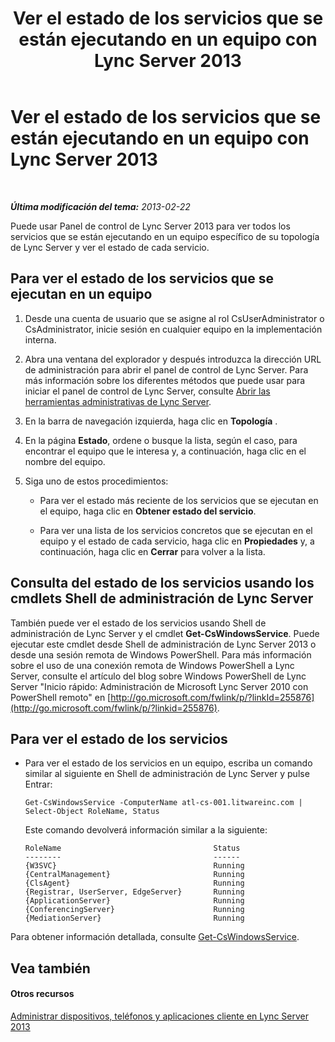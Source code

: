 ﻿---
title: Ver el estado de los servicios que se están ejecutando en un equipo con Lync Server 2013
TOCTitle: Ver el estado de los servicios que se están ejecutando en un equipo con Lync Server 2013
ms:assetid: f41918e7-4c02-431e-840a-88a1f36ae499
ms:mtpsurl: https://technet.microsoft.com/es-es/library/Gg182606(v=OCS.15)
ms:contentKeyID: 48277176
ms.date: 01/07/2017
mtps_version: v=OCS.15
ms.translationtype: HT
---

# Ver el estado de los servicios que se están ejecutando en un equipo con Lync Server 2013

 

_**Última modificación del tema:** 2013-02-22_

Puede usar Panel de control de Lync Server 2013 para ver todos los servicios que se están ejecutando en un equipo específico de su topología de Lync Server y ver el estado de cada servicio.

## Para ver el estado de los servicios que se ejecutan en un equipo

1.  Desde una cuenta de usuario que se asigne al rol CsUserAdministrator o CsAdministrator, inicie sesión en cualquier equipo en la implementación interna.

2.  Abra una ventana del explorador y después introduzca la dirección URL de administración para abrir el panel de control de Lync Server. Para más información sobre los diferentes métodos que puede usar para iniciar el panel de control de Lync Server, consulte [Abrir las herramientas administrativas de Lync Server](lync-server-2013-open-lync-server-administrative-tools.md).

3.  En la barra de navegación izquierda, haga clic en **Topología** .

4.  En la página **Estado**, ordene o busque la lista, según el caso, para encontrar el equipo que le interesa y, a continuación, haga clic en el nombre del equipo.

5.  Siga uno de estos procedimientos:
    
      - Para ver el estado más reciente de los servicios que se ejecutan en el equipo, haga clic en **Obtener estado del servicio**.
    
      - Para ver una lista de los servicios concretos que se ejecutan en el equipo y el estado de cada servicio, haga clic en **Propiedades** y, a continuación, haga clic en **Cerrar** para volver a la lista.

## Consulta del estado de los servicios usando los cmdlets Shell de administración de Lync Server

También puede ver el estado de los servicios usando Shell de administración de Lync Server y el cmdlet **Get-CsWindowsService**. Puede ejecutar este cmdlet desde Shell de administración de Lync Server 2013 o desde una sesión remota de Windows PowerShell. Para más información sobre el uso de una conexión remota de Windows PowerShell a Lync Server, consulte el artículo del blog sobre Windows PowerShell de Lync Server "Inicio rápido: Administración de Microsoft Lync Server 2010 con PowerShell remoto" en [http://go.microsoft.com/fwlink/p/?linkId=255876](http://go.microsoft.com/fwlink/p/?linkid=255876).

## Para ver el estado de los servicios

  - Para ver el estado de los servicios en un equipo, escriba un comando similar al siguiente en Shell de administración de Lync Server y pulse Entrar:
    
        Get-CsWindowsService -ComputerName atl-cs-001.litwareinc.com | Select-Object RoleName, Status
    
    Este comando devolverá información similar a la siguiente:
    
        RoleName                                  Status
        --------                                  ------
        {W3SVC}                                   Running
        {CentralManagement}                       Running
        {ClsAgent}                                Running
        {Registrar, UserServer, EdgeServer}       Running
        {ApplicationServer}                       Running
        {ConferencingServer}                      Running
        {MediationServer}                         Running

Para obtener información detallada, consulte [Get-CsWindowsService](get-cswindowsservice.md).

## Vea también

#### Otros recursos

[Administrar dispositivos, teléfonos y aplicaciones cliente en Lync Server 2013](lync-server-2013-managing-devices-phones-and-client-applications.md)

